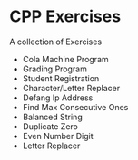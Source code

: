 # CPP Exercises
A collection of Exercises

- Cola Machine Program
- Grading Program
- Student Registration
- Character/Letter Replacer
- Defang Ip Address
- Find Max Consecutive Ones
- Balanced String
- Duplicate Zero
- Even Number Digit
- Letter Replacer

